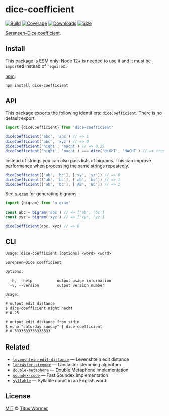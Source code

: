 # dice-coefficient

[![Build][build-badge]][build]
[![Coverage][coverage-badge]][coverage]
[![Downloads][downloads-badge]][downloads]
[![Size][size-badge]][size]

[Sørensen–Dice coefficient][wiki].

## Install

This package is ESM only: Node 12+ is needed to use it and it must be `import`ed
instead of `require`d.

[npm][]:

```sh
npm install dice-coefficient
```

## API

This package exports the following identifiers: `diceCoefficient`.
There is no default export.

```js
import {diceCoefficient} from 'dice-coefficient'

diceCoefficient('abc', 'abc') // => 1
diceCoefficient('abc', 'xyz') // => 0
diceCoefficient('night', 'nacht') // => 0.25
diceCoefficient('night', 'nacht') === dice('NiGhT', 'NACHT') // => true
```

Instead of strings you can also pass lists of bigrams.
This can improve performance when processing the same strings repeatedly.

```js
diceCoefficient(['ab', 'bc'], ['xy', 'yz']) // => 0
diceCoefficient(['ab', 'bc'], ['ab', 'bc']) // => 1
diceCoefficient(['ab', 'bc'], ['AB', 'BC']) // => 1
```

See [`n-gram`](https://github.com/words/n-gram) for generating bigrams.

```js
import {bigram} from 'n-gram'

const abc = bigram('abc') // => ['ab', 'bc']
const xyz = bigram('xyz') // => ['xy', 'yz']

diceCoefficient(abc, xyz) // => 0
```

## CLI

```txt
Usage: dice-coefficient [options] <word> <word>

Sørensen–Dice coefficient

Options:

  -h, --help           output usage information
  -v, --version        output version number

Usage:

# output edit distance
$ dice-coefficient night nacht
# 0.25

# output edit distance from stdin
$ echo "saturday sunday" | dice-coefficient
# 0.3333333333333333
```

## Related

*   [`levenshtein-edit-distance`](https://github.com/words/levenshtein-edit-distance)
    — Levenshtein edit distance
*   [`lancaster-stemmer`](https://github.com/words/lancaster-stemmer)
    — Lancaster stemming algorithm
*   [`double-metaphone`](https://github.com/words/double-metaphone)
    — Double Metaphone implementation
*   [`soundex-code`](https://github.com/words/soundex-code)
    — Fast Soundex implementation
*   [`syllable`](https://github.com/words/syllable)
    — Syllable count in an English word

## License

[MIT][license] © [Titus Wormer][author]

<!-- Definitions -->

[build-badge]: https://github.com/words/dice-coefficient/workflows/main/badge.svg

[build]: https://github.com/words/dice-coefficient/actions

[coverage-badge]: https://img.shields.io/codecov/c/github/words/dice-coefficient.svg

[coverage]: https://codecov.io/github/words/dice-coefficient

[downloads-badge]: https://img.shields.io/npm/dm/dice-coefficient.svg

[downloads]: https://www.npmjs.com/package/dice-coefficient

[size-badge]: https://img.shields.io/bundlephobia/minzip/dice-coefficient.svg

[size]: https://bundlephobia.com/result?p=dice-coefficient

[npm]: https://docs.npmjs.com/cli/install

[license]: license

[author]: https://wooorm.com

[wiki]: https://en.wikipedia.org/wiki/Sørensen–Dice_coefficient
